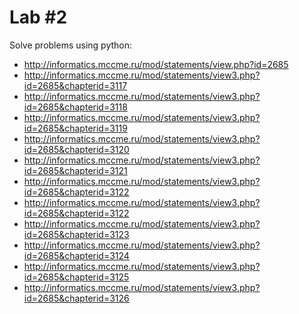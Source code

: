 Lab #2
==================
Solve problems using python:
* http://informatics.mccme.ru/mod/statements/view.php?id=2685
* http://informatics.mccme.ru/mod/statements/view3.php?id=2685&chapterid=3117
* http://informatics.mccme.ru/mod/statements/view3.php?id=2685&chapterid=3118
* http://informatics.mccme.ru/mod/statements/view3.php?id=2685&chapterid=3119
* http://informatics.mccme.ru/mod/statements/view3.php?id=2685&chapterid=3120
* http://informatics.mccme.ru/mod/statements/view3.php?id=2685&chapterid=3121
* http://informatics.mccme.ru/mod/statements/view3.php?id=2685&chapterid=3122
* http://informatics.mccme.ru/mod/statements/view3.php?id=2685&chapterid=3122
* http://informatics.mccme.ru/mod/statements/view3.php?id=2685&chapterid=3123
* http://informatics.mccme.ru/mod/statements/view3.php?id=2685&chapterid=3124
* http://informatics.mccme.ru/mod/statements/view3.php?id=2685&chapterid=3125
* http://informatics.mccme.ru/mod/statements/view3.php?id=2685&chapterid=3126
